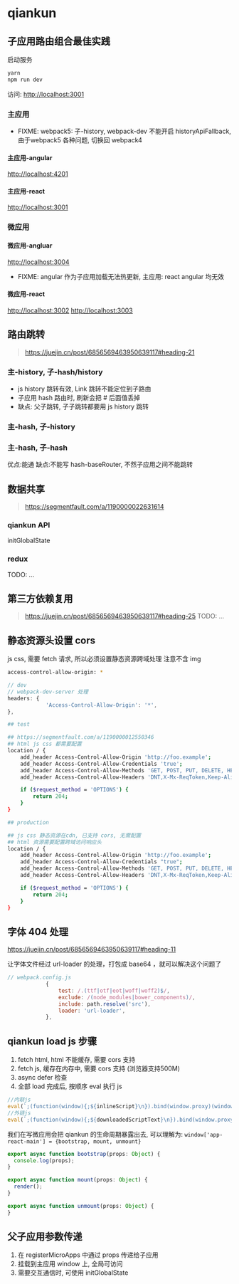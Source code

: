 # qiankun

## 子应用路由组合最佳实践

启动服务

```sh
yarn
npm run dev
```

访问: <http://localhost:3001>

### 主应用

* FIXME: webpack5: 子-history, webpack-dev 不能开启 historyApiFallback, 由于webpack5 各种问题, 切换回 webpack4

#### 主应用-angular

<http://localhost:4201>

#### 主应用-react

<http://localhost:3001>

### 微应用

#### 微应用-angluar

<http://localhost:3004>

* FIXME: angular 作为子应用加载无法热更新, 主应用: react angular 均无效

#### 微应用-react

<http://localhost:3002>
<http://localhost:3003>

## 路由跳转

> <https://juejin.cn/post/6856569463950639117#heading-21>

### 主-history, 子-hash/history

* js history 跳转有效, Link 跳转不能定位到子路由
* 子应用 hash 路由时, 刷新会把 # 后面值丢掉
* 缺点: 父子跳转, 子子跳转都要用 js history 跳转
  
### 主-hash, 子-history

### 主-hash, 子-hash

优点:能通
缺点:不能写 hash-baseRouter, 不然子应用之间不能跳转

## 数据共享

> <https://segmentfault.com/a/1190000022631614>

### qiankun API

initGlobalState

### redux

TODO: ...

## 第三方依赖复用

> <https://juejin.cn/post/6856569463950639117#heading-25>
TODO: ...

## 静态资源头设置 cors

js css, 需要 fetch 请求, 所以必须设置静态资源跨域处理
注意不含 img

```sh
access-control-allow-origin: *
```

```js
// dev
// webpack-dev-server 处理
headers: {
            'Access-Control-Allow-Origin': '*',
},
```

```sh
## test

## https://segmentfault.com/a/1190000012550346
## html js css 都需要配置
location / {  
    add_header Access-Control-Allow-Origin 'http://foo.example';
    add_header Access-Control-Allow-Credentials 'true';
    add_header Access-Control-Allow-Methods 'GET, POST, PUT, DELETE, HEAD';
    add_header Access-Control-Allow-Headers 'DNT,X-Mx-ReqToken,Keep-Alive,User-Agent,X-Requested-With,If-Modified-Since,Cache-Control,Content-Type,Authorization';

    if ($request_method = 'OPTIONS') {
        return 204;
    }
}
```

```sh
## production

## js css 静态资源在cdn, 已支持 cors, 无需配置
## html 资源需要配置跨域访问响应头
location / {  
    add_header Access-Control-Allow-Origin 'http://foo.example';
    add_header Access-Control-Allow-Credentials "true";
    add_header Access-Control-Allow-Methods 'GET, POST, PUT, DELETE, HEAD';
    add_header Access-Control-Allow-Headers 'DNT,X-Mx-ReqToken,Keep-Alive,User-Agent,X-Requested-With,If-Modified-Since,Cache-Control,Content-Type,Authorization';

    if ($request_method = 'OPTIONS') {
        return 204;
    }
}
```

## 字体 404 处理

<https://juejin.cn/post/6856569463950639117#heading-11>

让字体文件经过 url-loader 的处理，打包成 base64 ，就可以解决这个问题了

```js
// webpack.config.js
            {
                test: /.(ttf|otf|eot|woff|woff2)$/,
                exclude: /(node_modules|bower_components)/,
                include: path.resolve('src'),
                loader: 'url-loader',
            },
```

## qiankun load js 步骤

1. fetch html, html 不能缓存, 需要 cors 支持
2. fetch js, 缓存在内存中, 需要 cors 支持 (浏览器支持500M)
3. async defer 检查
4. 全部 load 完成后, 按顺序 eval 执行 js

```js
//内联js
eval(`;(function(window){;${inlineScript}\n}).bind(window.proxy)(window.proxy);`)
//外链js
eval(`;(function(window){;${downloadedScriptText}\n}).bind(window.proxy)(window.proxy);`)
```

我们在写微应用会把 qiankun 的生命周期暴露出去, 可以理解为: `window['app-react-main'] = {bootstrap, mount, unmount}`

```js
export async function bootstrap(props: Object) {
  console.log(props);
}

export async function mount(props: Object) {
  render();
}

export async function unmount(props: Object) {
}
```


## 父子应用参数传递

1. 在 registerMicroApps 中通过 props 传递给子应用
2. 挂载到主应用 window 上, 全局可访问
3. 需要交互通信时, 可使用 initGlobalState